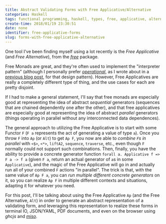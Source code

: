 ```yaml
---
title: Abstract Validating Forms with Free Applicative/Alternative
categories: Haskell
tags: functional programming, haskell, types, free, applicative, alternative, ghcjs
create-time: 2018/01/19 23:30:51
date: none
identifier: free-applicative-forms
slug: forms-with-free-applicative-alternative
---
```


One tool I've been finding myself using a lot recently is the *Free
Applicative* (and *Free Alternative*), from the *[free][]* package.

[free]: https://hackage.haskell.org/package/free

Free Monads are great, and they're often used to implement the "interpreter
pattern" (although I personally prefer *[operational][]*, as I wrote about in a
[previous blog post][duet], for that design pattern).  However, Free
Applicatives are really a completely different type of thing, and the use cases
for each are pretty disjoint.

[operational]: https://hackage.haskell.org/package/operational
[duet]: https://blog.jle.im/entry/interpreters-a-la-carte-duet.html

If I had to make a general statement, I'll say that free monads are especially
good at representing the idea of abstract *sequential* generators (sequences
that are chained dependently one after the other), and that
free applicatives are especially good at representing the idea of abstract
*parallel* generators (things operating in parallel without any interconnected
data dependences).

The general approach to utilizing the Free Applicative is to start with some
Functor `F` (`F a` represents the act of generating a value of type `a`).  Once
you throw `F` into `Ap` (or `Alt`) to get `Ap F`, you now are able to *combine
`F`s in parallel* with `<$>`, `<*>`, `liftA2`, `sequence`, `traverse`, etc.,
even though `F` normally could not support such combinations.  Then, finally,
you have the ability to provide a concrete generator function `forall a.
Applicative f => F a -> f a` (given `F a`, return an actual generator of `a`s
in some `Applicative`), and the magic of the Free Applicative will go in and
actually run all of your combined `F` actions "in parallel".  The trick is
that, with the same value of `Ap F a`, you can *run multiple different
concrete generators* on it, so you can realize `Ap F` in multiple different
contexts and situations, adapting it for whatever you need.

For this post, I'll be talking about using the Free Applicative `Ap` (and the
Free Alternative, `Alt`) in order to generate an abstract representation of a
validating form, and leveraging this representation to realize these forms in
terminal IO, JSON/YAML, PDF documents, and even on the browser using *ghcjs*
and *[miso][]*.

[miso]: https://hackage.haskell.org/package/miso
